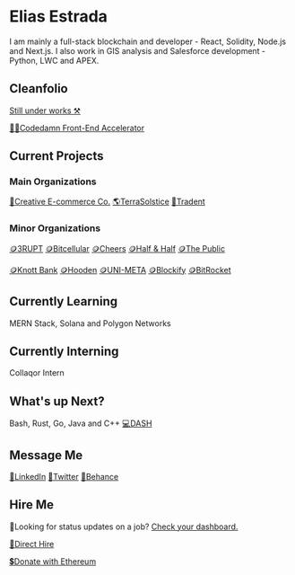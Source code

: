 # Elias Estrada
I am mainly a full-stack blockchain and developer - React, Solidity, Node.js and Next.js.
I also work in GIS analysis and Salesforce development - Python, LWC and APEX.

## Cleanfolio
[Still under works ⚒️](https://elicharlese-cleanfolio.vercel.app/)

[👨‍💻Codedamn Front-End Accelerator](https://codedamn.com/user/eliasestradac)

## Current Projects
### Main Organizations
[🛒Creative E-commerce Co.]()
[🌎TerraSolstice]()
[🔐Tradent]()

### Minor Organizations
[🪙3RUPT]()
[🪙Bitcellular]()
[🪙Cheers]()
[🪙Half & Half]()
[🪙The Public]()

[🪙Knott Bank]()
[🪙Hooden]()
[🪙UNI-META]()
[🪙Blockify]()
[🪙BitRocket]()

## Currently Learning
MERN Stack, Solana and Polygon Networks

## Currently Interning
Collaqor Intern

## What's up Next?
Bash, Rust, Go, Java and C++
[💻DASH](https://github.com/elicharlese/DASH)

## Message Me 
[🔗LinkedIn](linkedin.com/in/eliasestrada/)
[🔗Twitter](https://twitter.com/chaincec)
[🔗Behance](https://www.behance.net/eliasestrada3)

## Hire Me 
🧐Looking for status updates on a job? [Check your dashboard.](https://elicharlese-cleanfolio.vercel.app/dashboard)

[👋Direct Hire](https://www.upwork.com/workwith/coachcec)

[💲Donate with Ethereum](https://en.cryptobadges.io/donate/0xA0E2284C43DbfcFdd0eE468c1b7a331b9B9F9001)
